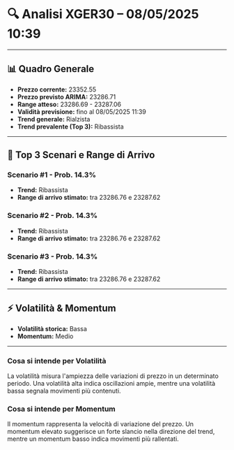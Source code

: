 # 🔍 Analisi XGER30 – 08/05/2025 10:39
---
## 📊 Quadro Generale
- **Prezzo corrente:** 23352.55
- **Prezzo previsto ARIMA:** 23286.71
- **Range atteso:** 23286.69 - 23287.06
- **Validità previsione:** fino al 08/05/2025 11:39
- **Trend generale:** Rialzista
- **Trend prevalente (Top 3):** Ribassista
---
## 🔮 Top 3 Scenari e Range di Arrivo
### Scenario #1 - Prob. 14.3%
- **Trend:** Ribassista
- **Range di arrivo stimato:** tra 23286.76 e 23287.62
### Scenario #2 - Prob. 14.3%
- **Trend:** Ribassista
- **Range di arrivo stimato:** tra 23286.76 e 23287.62
### Scenario #3 - Prob. 14.3%
- **Trend:** Ribassista
- **Range di arrivo stimato:** tra 23286.76 e 23287.62
---
## ⚡ Volatilità & Momentum
- **Volatilità storica:** Bassa
- **Momentum:** Medio
---
### Cosa si intende per Volatilità
La volatilità misura l'ampiezza delle variazioni di prezzo in un determinato periodo. Una volatilità alta indica oscillazioni ampie, mentre una volatilità bassa segnala movimenti più contenuti.
### Cosa si intende per Momentum
Il momentum rappresenta la velocità di variazione del prezzo. Un momentum elevato suggerisce un forte slancio nella direzione del trend, mentre un momentum basso indica movimenti più rallentati.